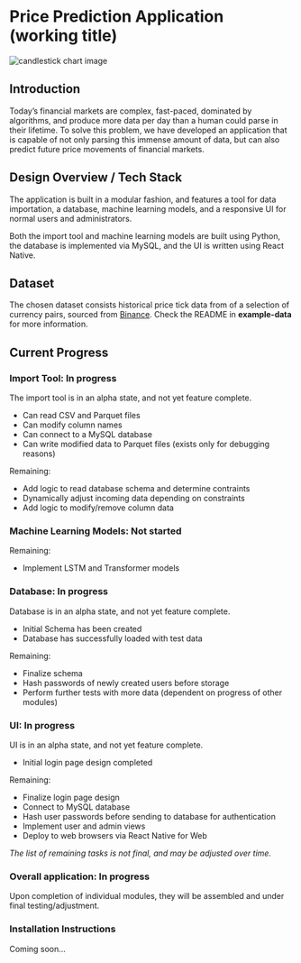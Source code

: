 # Price Prediction Application (working title)

![candlestick chart image](https://wallpapercave.com/wp/wp8544224.jpg)

## Introduction

Today’s financial markets are complex, fast-paced, dominated by algorithms, and 
produce more data per day than a human could parse in their lifetime. To solve this 
problem, we have developed an application that is capable of not only parsing this immense 
amount of data, but can also predict future price movements of financial markets.

## Design Overview / Tech Stack

The application is built in a modular fashion, and features a tool for data importation, a database, 
machine learning models, and a responsive UI for normal users and administrators.

Both the import tool and machine learning models are built using Python, the database is implemented 
via MySQL, and the UI is written using React Native.

## Dataset

The chosen dataset consists historical price tick data from of a selection of currency pairs, sourced 
from [Binance](https://data.binance.vision). Check the README in **example-data** for more information.

## Current Progress

### Import Tool: In progress

The import tool is in an alpha state, and not yet feature complete. 
- Can read CSV and Parquet files
- Can modify column names
- Can connect to a MySQL database
- Can write modified data to Parquet files (exists only for debugging reasons)

Remaining:
- Add logic to read database schema and determine contraints
- Dynamically adjust incoming data depending on constraints
- Add logic to modify/remove column data

### Machine Learning Models: Not started

Remaining:
- Implement LSTM and Transformer models

### Database: In progress

Database is in an alpha state, and not yet feature complete.
- Initial Schema has been created
- Database has successfully loaded with test data

Remaining:
- Finalize schema
- Hash passwords of newly created users before storage
- Perform further tests with more data (dependent on progress of other modules)

### UI: In progress

UI is in an alpha state, and not yet feature complete.
- Initial login page design completed

Remaining:
- Finalize login page design
- Connect to MySQL database
- Hash user passwords before sending to database for authentication
- Implement user and admin views
- Deploy to web browsers via React Native for Web

*The list of remaining tasks is not final, and may be adjusted over time.*

### Overall application: In progress

Upon completion of individual modules, they will be assembled and under final testing/adjustment.

### Installation Instructions

Coming soon...

